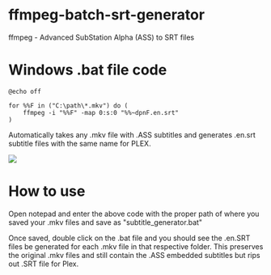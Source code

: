 # ffmpeg-batch-srt-generator
ffmpeg - Advanced SubStation Alpha (ASS) to SRT files

# Windows .bat file code

```
@echo off

for %%F in ("C:\path\*.mkv") do (
    ffmpeg -i "%%F" -map 0:s:0 "%%~dpnF.en.srt"
)

```
Automatically takes any .mkv file with .ASS subtitles and generates .en.srt subtitle files with the same name for PLEX.

![](https://i.imgur.com/nFzZo3e.gif)
# How to use

Open notepad and enter the above code with the proper path of where you saved your .mkv files and save as "subtitle_generator.bat"

Once saved, double click on the .bat file and you should see the .en.SRT files be generated for each .mkv file in that respective folder.
This preserves the original .mkv files and still contain the .ASS embedded subtitles but rips out .SRT file for Plex.
